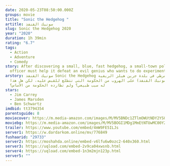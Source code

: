 ```yaml
---
date: 2020-05-23T08:50:00.000Z
groups: movie
title: "Sonic the Hedgehog "
artitle: سونيك القنفذ
slug: Sonic the Hedgehog 2020
year: "2020"
duration: 1h 39min
rating: "6.7"
tags:
  - Action
  - Adventure
  - Comedy
story: After discovering a small, blue, fast hedgehog, a small-town police
  officer must help it defeat an evil genius who wants to do experiments on it.
arstory: سونيك القنفذ Sonic the Hedgehog يقوم شرطي في بلدة جرين هيلز الريفية
  بمساعدة (سونيك القنفذ) على الهروب من الحكومة التي تتطلع للقبض عليه، لكن هل هذا
  له سبب طبيعي؟ ولم تطارده الحكومة من الأساس؟
stars:
  - Jim Carrey
  - James Marsden
  - Ben Schwartz
imdbid: tt3794354
parentsguide: 8
moviecover: https://m.media-amazon.com/images/M/MV5BNDc1ZTlmOWUtNDY2YS00OGU5LTg2MTYtYTk2MmQzMGE2NzUwXkEyXkFqcGdeQXVyODkzNTgxMDg@._V1_UX182_CR0,0,182,268_AL_.jpg
moviebg: https://m.media-amazon.com/images/M/MV5BOGI1MDg1MmEtNTUwMC00Y2UzLTg3ZjYtMGFhYjZmNGQ5MTI4XkEyXkFqcGdeQXVyMDM2NDM2MQ@@._V1_SX1777_CR0,0,1777,744_AL_.jpg
trailer: https://www.youtube.com/embed/4mW9FE5ILJs
server1: https://w.dardarkom.online/mv/776849
fushaarid: "29733"
server2: https://moshahda.online/embed-v6lfu6w0ozc2-640x360.html
server3: https://uqload.com/embed-2v9ca04xwsnb.html
server4: https://uqload.com/embed-1n3m2mjn123p.html
server5: ""
---
```

